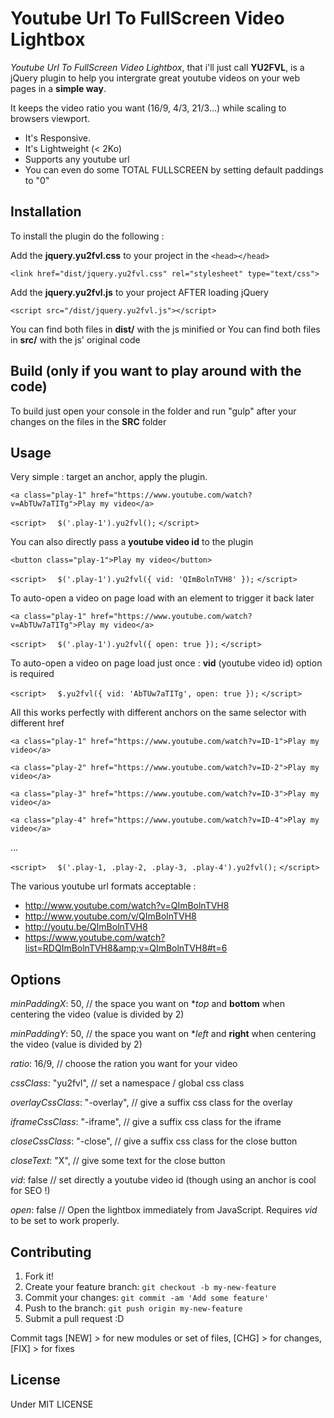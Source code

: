 # Youtube Url To FullScreen Video Lightbox

*Youtube Url To FullScreen Video Lightbox*, that i'll just call **YU2FVL**, is a jQuery plugin to help you intergrate great youtube videos on your web pages in a **simple way**.

It keeps the video ratio you want (16/9, 4/3, 21/3...) while scaling to browsers viewport. 
* It's Responsive.
* It's Lightweight (< 2Ko)
* Supports any youtube url
* You can even do some TOTAL FULLSCREEN by setting default paddings to "0"

## Installation

To install the plugin do the following : 

Add the **jquery.yu2fvl.css** to your project in the `<head></head>`

`<link href="dist/jquery.yu2fvl.css" rel="stylesheet" type="text/css">`

Add the **jquery.yu2fvl.js** to your project AFTER loading jQuery

`<script src="/dist/jquery.yu2fvl.js"></script>`

You can find both files in **dist/** with the js minified or
You can find both files in **src/** with the js' original code

## Build (only if you want to play around with the code)

To build just open your console in the folder and run "gulp" after your changes on the files in the **SRC** folder

## Usage

Very simple : target an anchor, apply the plugin.

`<a class="play-1" href="https://www.youtube.com/watch?v=AbTUw7aTITg">Play my video</a>`

`<script>`
`  $('.play-1').yu2fvl();`
`</script>`

You can also directly pass a **youtube video id** to the plugin

`<button class="play-1">Play my video</button>`

`<script>`
`  $('.play-1').yu2fvl({ vid: 'QImBolnTVH8' });`
`</script>`

To auto-open a video on page load with an element to trigger it back later

`<a class="play-1" href="https://www.youtube.com/watch?v=AbTUw7aTITg">Play my video</a>`

`<script>`
`  $('.play-1').yu2fvl({ open: true });`
`</script>`

To auto-open a video on page load just once : **vid** (youtube video id) option is required

`<script>`
`  $.yu2fvl({ vid: 'AbTUw7aTITg', open: true });`
`</script>`

All this works perfectly with different anchors on the same selector with different href

`<a class="play-1" href="https://www.youtube.com/watch?v=ID-1">Play my video</a>`

`<a class="play-2" href="https://www.youtube.com/watch?v=ID-2">Play my video</a>`

`<a class="play-3" href="https://www.youtube.com/watch?v=ID-3">Play my video</a>`

`<a class="play-4" href="https://www.youtube.com/watch?v=ID-4">Play my video</a>`

...

`<script>`
`  $('.play-1, .play-2, .play-3, .play-4').yu2fvl();`
`</script>`

The various youtube url formats acceptable :

* http://www.youtube.com/watch?v=QImBolnTVH8
* http://www.youtube.com/v/QImBolnTVH8
* http://youtu.be/QImBolnTVH8
* https://www.youtube.com/watch?list=RDQImBolnTVH8&amp;v=QImBolnTVH8#t=6

## Options

*minPaddingX*: 50,
// the space you want on **top* and **bottom** when centering the video (value is divided by 2)

*minPaddingY*: 50,
// the space you want on **left* and **right** when centering the video (value is divided by 2)

*ratio*: 16/9,
// choose the ration you want for your video

*cssClass*: "yu2fvl",
// set a namespace / global css class

*overlayCssClass*: "-overlay",
// give a suffix css class for the overlay 

*iframeCssClass*: "-iframe",
// give a suffix css class for the iframe 

*closeCssClass*: "-close",
// give a suffix css class for the close button 

*closeText*: "X",
// give some text for the close button

*vid*: false
// set directly a youtube video id (though using an anchor is cool for SEO !)

*open*: false
// Open the lightbox immediately from JavaScript. Requires *vid* to be set to work properly.

## Contributing

1. Fork it!
2. Create your feature branch: `git checkout -b my-new-feature`
3. Commit your changes: `git commit -am 'Add some feature'`
4. Push to the branch: `git push origin my-new-feature`
5. Submit a pull request :D

Commit tags [NEW] > for new modules or set of files, [CHG] > for changes, [FIX] > for fixes

## License

Under MIT LICENSE
